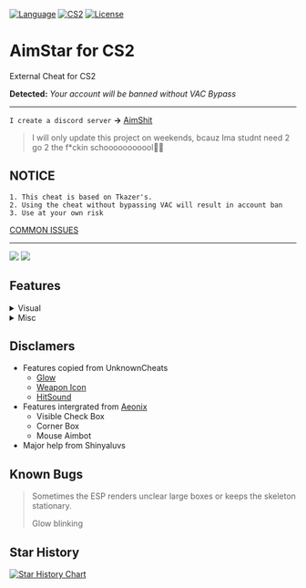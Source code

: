 [![Language](https://img.shields.io/badge/build-C++-blue?style=flat&label=Language)](https://en.wikipedia.org/wiki/C%2B%2B)
[![CS2](https://img.shields.io/badge/Game-CS2-red.svg?style=flat)](https://store.steampowered.com/app/730/CounterStrike_2/) 
[![License](https://img.shields.io/github/license/CowNowK/AimStarCS2.svg?style=flat)](LICENSE)
# AimStar for CS2
External Cheat for CS2

**Detected:** *Your account will be banned without VAC Bypass*
***

`I create a discord server` **->** [AimShit](https://discord.gg/2RmQdFv7qA)

<!--
`Server destroyed bc this fkn orphan rebelled, we r making a new one plz wait`

![image](https://github.com/CowNowK/AimStarCS2/assets/133740174/0df8c21b-98b4-4fbd-86f9-47bc412ac4c0)
![image](https://github.com/CowNowK/AimStarCS2/assets/133740174/606986f5-10c2-4133-83bd-9f959306ed5c)
-->

> I will only update this project on weekends, bcauz Ima studnt need 2 go 2 the f*ckin schooooooooool👎🏻

## NOTICE
```
1. This cheat is based on Tkazer's.
2. Using the cheat without bypassing VAC will result in account ban
3. Use at your own risk
```
[COMMON ISSUES](https://github.com/CowNowK/AimStarCS2/discussions/19)

***
![](/Image1.png)
![](/Image2.png)

## Features

<details>
<summary>Visual</summary>
  
- BoxESP
  
- BoneESP
  
- NameESP
  
- WeaponESP

- DistanceESP

- HealthESP
  
- Glow
  
- Radar

- Crosshairs

</details>

<details>
<summary>Misc</summary>

- Bunnyhop

- Aimbot

- Triggerbot

- Headshot Line

- Window Style

- Config Saver

- Hit Sound

- No Flash

- Cheat List

- Bomb Timer

</details>

## Disclamers
- Features copied from UnknownCheats
  - [Glow](https://www.unknowncheats.me/forum/counter-strike-2-a/604503-glow-external.html)
  - [Weapon Icon](https://www.unknowncheats.me/forum/counter-strike-2-a/608799-weapon-icon-esp.html)
  - [HitSound](https://www.unknowncheats.me/forum/counter-strike-2-releases/607417-hitsound-external.html)
- Features intergrated from [Aeonix](https://github.com/Fr0go1/Aeonix-Cs2)
  - Visible Check Box
  - Corner Box
  - Mouse Aimbot
- Major help from Shinyaluvs

## Known Bugs
> Sometimes the ESP renders unclear large boxes or keeps the skeleton stationary.
>
> Glow blinking

## Star History

[![Star History Chart](https://api.star-history.com/svg?repos=CowNowK/AimStarCS2&type=Date)](https://star-history.com/#CowNowK/AimStarCS2&Date)
